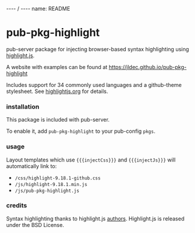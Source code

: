 ---- / ----
name: README

# pub-pkg-highlight

pub-server package for injecting browser-based syntax highlighting using [highlight.js](https://highlightjs.org/).

A website with examples can be found at https://jldec.github.io/pub-pkg-highlight

Includes support for 34 commonly used languages and a github-theme stylesheet.
See [highlightjs.org](https://highlightjs.org/download/) for details.

### installation

This package is included with pub-server.

To enable it, add `pub-pkg-highlight` to your pub-config `pkgs`.

### usage

Layout templates which use `{{{injectCss}}}` and `{{{injectJs}}}` will automatically link to:

- `/css/highlight-9.18.1-github.css`
- `/js/highlight-9.18.1.min.js`
- `/js/pub-pkg-highlight.js`

### credits
Syntax highlighting thanks to highlight.js [authors](https://github.com/highlightjs/highlight.js/blob/master/AUTHORS.txt).
Highlight.js is released under the BSD License.
